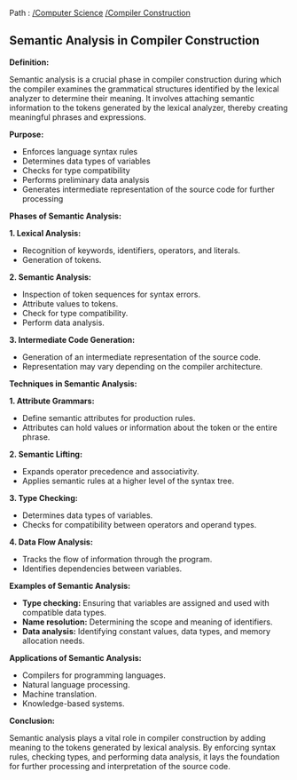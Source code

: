 Path : [/Computer Science](<..\..\index.md>) [/Compiler Construction](<..\index.md>)
## Semantic Analysis in Compiler Construction

**Definition:**

Semantic analysis is a crucial phase in compiler construction during which the compiler examines the grammatical structures identified by the lexical analyzer to determine their meaning. It involves attaching semantic information to the tokens generated by the lexical analyzer, thereby creating meaningful phrases and expressions. 


**Purpose:**

* Enforces language syntax rules
* Determines data types of variables
* Checks for type compatibility
* Performs preliminary data analysis
* Generates intermediate representation of the source code for further processing


**Phases of Semantic Analysis:**

**1. Lexical Analysis:**
- Recognition of keywords, identifiers, operators, and literals.
- Generation of tokens.


**2. Semantic Analysis:**
- Inspection of token sequences for syntax errors.
- Attribute values to tokens.
- Check for type compatibility. 
- Perform data analysis.


**3. Intermediate Code Generation:**
- Generation of an intermediate representation of the source code. 
- Representation may vary depending on the compiler architecture.


**Techniques in Semantic Analysis:**

**1. Attribute Grammars:**
- Define semantic attributes for production rules.
- Attributes can hold values or information about the token or the entire phrase.


**2. Semantic Lifting:**
- Expands operator precedence and associativity.
- Applies semantic rules at a higher level of the syntax tree.


**3. Type Checking:**
- Determines data types of variables.
- Checks for compatibility between operators and operand types.


**4. Data Flow Analysis:**
- Tracks the flow of information through the program.
- Identifies dependencies between variables.


**Examples of Semantic Analysis:**

- **Type checking:** Ensuring that variables are assigned and used with compatible data types.
- **Name resolution:** Determining the scope and meaning of identifiers.
- **Data analysis:** Identifying constant values, data types, and memory allocation needs.


**Applications of Semantic Analysis:**

- Compilers for programming languages.
- Natural language processing.
- Machine translation.
- Knowledge-based systems.


**Conclusion:**

Semantic analysis plays a vital role in compiler construction by adding meaning to the tokens generated by lexical analysis. By enforcing syntax rules, checking types, and performing data analysis, it lays the foundation for further processing and interpretation of the source code.
